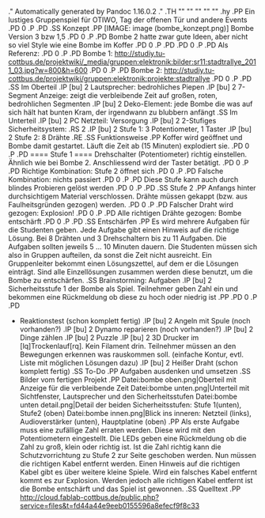 .\" Automatically generated by Pandoc 1.16.0.2
.\"
.TH "" "" "" "" ""
.hy
.PP
Ein lustiges Gruppenspiel für OTIWO, Tag der offenen Tür und andere
Events
.PD 0
.P
.PD
.SS Konzept
.PP
[IMAGE: image (bombe_konzept.png)] Bombe Version 3 bzw 1,5
.PD 0
.P
.PD
Bombe 2 hatte zwar gute Ideen, aber nicht so viel Style wie eine Bombe
im Koffer
.PD 0
.P
.PD
.PD 0
.P
.PD
Als Referenz:
.PD 0
.P
.PD
Bombe 1:
<http://studiy.tu-cottbus.de/projektwiki/_media/gruppen:elektronik:bilder:sr11:stadtrallye_2011_03.jpg?w=800&h=600>
.PD 0
.P
.PD
Bombe 2:
<http://studiy.tu-cottbus.de/projektwiki/gruppen:elektronik:projekte:stadtrallye>
.PD 0
.P
.PD
.SS Im Oberteil
.IP \[bu] 2
Lautsprecher: bedrohliches Piepen
.IP \[bu] 2
7\-Segment Anzeige: zeigt die verbleibende Zeit auf großen, roten,
bedrohlichen Segmenten
.IP \[bu] 2
Deko\-Element: jede Bombe die was auf sich hält hat bunten Kram, der
irgendwann zu blubbern anfängt
.SS Im Unterteil
.IP \[bu] 2
PC Netzteil: Versorgung
.IP \[bu] 2
2\-Stufiges Sicherheitsystem:
.RS 2
.IP \[bu] 2
Stufe 1: 3 Potentiometer, 1 Taster
.IP \[bu] 2
Stufe 2: 8 Drähte
.RE
.SS Funktionsweise
.PP
Koffer wird geöffnet und Bombe damit gestartet.
Läuft die Zeit ab (15 Minuten) explodiert sie.
.PD 0
.P
.PD
==== Stufe 1 ==== Drehschalter (Potentiometer) richtig einstellen.
Ähnlich wie bei Bombe 2.
Anschliessend wird der Taster betätigt.
.PD 0
.P
.PD
Richtige Kombination: Stufe 2 öffnet sich
.PD 0
.P
.PD
Falsche Kombination: nichts passiert
.PD 0
.P
.PD
Diese Stufe kann auch durch blindes Probieren gelöst werden
.PD 0
.P
.PD
.SS Stufe 2
.PP
Anfangs hinter durchsichtigem Material verschlossen.
Drähte müssen gekappt (bzw.
aus Faulheitsgründen gezogen) werden.
.PD 0
.P
.PD
Falscher Draht wird gezogen: Explosion!
.PD 0
.P
.PD
Alle richtigen Drähte gezogen: Bombe entschärft
.PD 0
.P
.PD
.SS Entschärfen
.PP
Es wird mehrere Aufgaben für die Studenten geben.
Jede Aufgabe gibt einen Hinweis auf die richtige Lösung.
Bei 8 Drähten und 3 Drehschaltern bis zu 11 Aufgaben.
Die Aufgaben sollten jeweils 5 ...
10 Minuten dauern.
Die Studenten müssen sich also in Gruppen aufteilen, da sonst die Zeit
nicht ausreicht.
Ein Gruppenleiter bekommt einen Lösungszettel, auf dem er die Lösungen
einträgt.
Sind alle Einzellösungen zusammen werden diese benutzt, um die Bombe zu
entschärfen.
.SS Brainstorming: Aufgaben
.IP \[bu] 2
Sicherheitsstufe 1 der Bombe als Spiel.
Teilnehmer geben Zahl ein und bekommen eine Rückmeldung ob diese zu hoch
oder niedrig ist
.PP
.PD 0
.P
.PD
* Reaktionstest (schon komplett fertig)
.IP \[bu] 2
Angeln mit Spule (noch vorhanden?)
.IP \[bu] 2
Dynamo reparieren (noch vorhanden?)
.IP \[bu] 2
Dinge zählen
.IP \[bu] 2
Puzzle
.IP \[bu] 2
3D Drucker im \[lq]Trockenlauf\[rq].
Kein Filament drin.
Teilnehmer müssen an den Bewegungen erkennen was rauskommen soll.
(einfache Kontur, evtl.
Liste mit möglichen Lösungen dazu)
.IP \[bu] 2
Heißer Draht (schon komplett fertig)
.SS To\-Do
.PP
Aufgaben ausdenken und umsetzen
.SS Bilder vom fertigen Projekt
.PP
Datei:bombe oben.png|Oberteil mit Anzeige für die verbleibende Zeit
Datei:bombe unten.png|Unterteil mit Sichtfenster, Lautsprecher und den
Sicherheitsstufen Datei:bombe unten detail.png|Detail der beiden
Sicherheitsstufen: Stufe 1(unten), Stufe2 (oben) Datei:bombe
innen.png|Blick ins inneren: Netzteil (links), Audioverstärker (unten),
Hauptplatine (oben)
.PP
Als erste Aufgabe muss eine zufällige Zahl erraten werden.
Diese wird mit den Potentiometern eingestellt.
Die LEDs geben eine Rückmeldung ob die Zahl zu groß, klein oder richtig
ist.
Ist die Zahl richtig kann die Schutzvorrichtung zu Stufe 2 zur Seite
geschoben werden.
Nun müssen die richtigen Kabel entfernt werden.
Einen Hinweis auf die richtigen Kabel gibt es über weitere kleine
Spiele.
Wird ein falsches Kabel entfernt kommt es zur Explosion.
Werden jedoch alle richtigen Kabel entfernt ist die Bombe entschärft und
das Spiel ist gewonnen.
.SS Quelltext
.PP
<http://cloud.fablab-cottbus.de/public.php?service=files&t=fd44a44e9eeb0155596a8efecf9f8c33>
